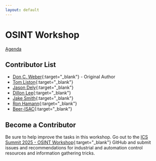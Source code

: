 ```yaml
---
layout: default
---
```


# OSINT Workshop
[Agenda](./index.md)

## Contributor List

* [Don C. Weber](https://www.linkedin.com/in/cutaway/){:target="_blank"} - Original Author
* [Tom Liston](https://www.linkedin.com/in/tom-liston-0a4aa0/){:target="_blank"}
* [Jason Dely](https://www.linkedin.com/in/jasonjdely/){:target="_blank"}
* [Dillon Lee](https://www.linkedin.com/in/dillon-lee/){:target="_blank"}
* [Jake Smith](https://www.linkedin.com/in/jakesmithics/){:target="_blank"}
* [Ron Hamann](https://www.linkedin.com/in/rhamanncissp/){:target="_blank"}
* [Beer-ISAC](https://x.com/beerisac?lang=en){:target="_blank"}

## Become a Contributor

Be sure to help improve the tasks in this workshop. Go out to the [ICS Summit 2025 - OSINT Workshop](https://github.com/cutaway-security/ics-summit-2025-osint-workshop){:target="_blank"} GitHub and submit issues and recommendations for industrial and automation control resources and information gathering tricks.
